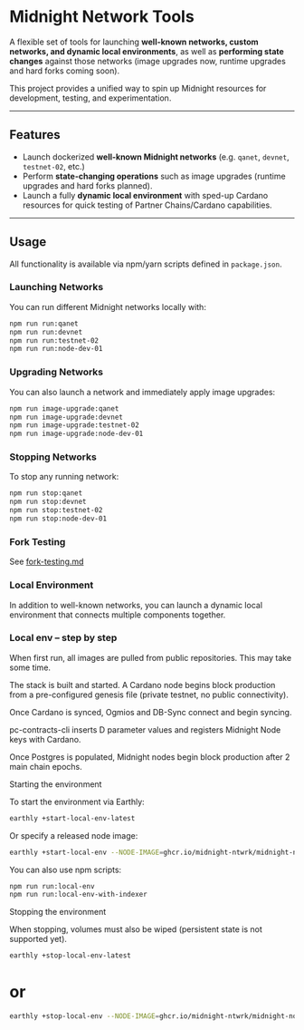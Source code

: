 # Midnight Network Tools

A flexible set of tools for launching **well-known networks, custom networks, and dynamic local environments**, as well as **performing state changes** against those networks (image upgrades now, runtime upgrades and hard forks coming soon).

This project provides a unified way to spin up Midnight resources for development, testing, and experimentation.

---

## Features

- Launch dockerized **well-known Midnight networks** (e.g. `qanet`, `devnet`, `testnet-02`, etc.)
- Perform **state-changing operations** such as image upgrades (runtime upgrades and hard forks planned).
- Launch a fully **dynamic local environment** with sped-up Cardano resources for quick testing of Partner Chains/Cardano capabilities.

---

## Usage

All functionality is available via npm/yarn scripts defined in `package.json`.

### Launching Networks

You can run different Midnight networks locally with:

```bash
npm run run:qanet
npm run run:devnet
npm run run:testnet-02
npm run run:node-dev-01
```

### Upgrading Networks

You can also launch a network and immediately apply image upgrades:

```bash
npm run image-upgrade:qanet
npm run image-upgrade:devnet
npm run image-upgrade:testnet-02
npm run image-upgrade:node-dev-01
```

### Stopping Networks

To stop any running network:

```bash
npm run stop:qanet
npm run stop:devnet
npm run stop:testnet-02
npm run stop:node-dev-01
```

### Fork Testing

See [fork-testing.md](../docs/fork-testing.md)

### Local Environment

In addition to well-known networks, you can launch a dynamic local environment that connects multiple components together.

### Local env – step by step

When first run, all images are pulled from public repositories. This may take some time.

The stack is built and started. A Cardano node begins block production from a pre-configured genesis file (private testnet, no public connectivity).

Once Cardano is synced, Ogmios and DB-Sync connect and begin syncing.

pc-contracts-cli inserts D parameter values and registers Midnight Node keys with Cardano.

Once Postgres is populated, Midnight nodes begin block production after 2 main chain epochs.

Starting the environment

To start the environment via Earthly:

```bash
earthly +start-local-env-latest
```

Or specify a released node image:

```bash
earthly +start-local-env --NODE-IMAGE=ghcr.io/midnight-ntwrk/midnight-node:0.12.0
```

You can also use npm scripts:

```bash
npm run run:local-env
npm run run:local-env-with-indexer
```

Stopping the environment

When stopping, volumes must also be wiped (persistent state is not supported yet).

```bash
earthly +stop-local-env-latest
```

# or

```bash
earthly +stop-local-env --NODE-IMAGE=ghcr.io/midnight-ntwrk/midnight-node:0.12.0
```
